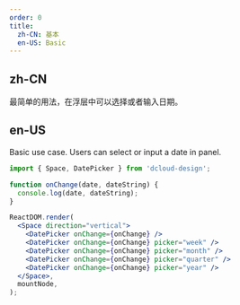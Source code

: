 ```yaml
---
order: 0
title:
  zh-CN: 基本
  en-US: Basic
---
```


## zh-CN

最简单的用法，在浮层中可以选择或者输入日期。

## en-US

Basic use case. Users can select or input a date in panel.

```jsx
import { Space, DatePicker } from 'dcloud-design';

function onChange(date, dateString) {
  console.log(date, dateString);
}

ReactDOM.render(
  <Space direction="vertical">
    <DatePicker onChange={onChange} />
    <DatePicker onChange={onChange} picker="week" />
    <DatePicker onChange={onChange} picker="month" />
    <DatePicker onChange={onChange} picker="quarter" />
    <DatePicker onChange={onChange} picker="year" />
  </Space>,
  mountNode,
);
```
